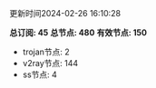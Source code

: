 更新时间2024-02-26 16:10:28

**总订阅: 45**
**总节点: 480**
**有效节点: 150**
- trojan节点: 2
- v2ray节点: 144
- ss节点: 4
